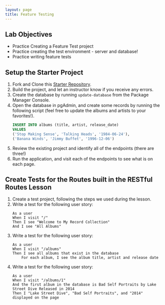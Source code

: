 ```yaml
---
layout: page
title: Feature Testing
---
```


## Lab Objectives
* Practice Creating a Feature Test project
* Practice creating the test environment - server and database!
* Practice writing feature tests

## Setup the Starter Project


1. Fork and Clone this [Starter Repository](https://github.com/turingschool-examples/RecordCollectionStarter).
2. Build the project, and let an instructor know if you receive any errors.
3. Create the database by running `update-database` from the Package Manager Console.
4. Open the database in pgAdmin, and create some records by running the following script (feel free to update the albums and artists to your favorites!).
    ```sql
    INSERT INTO albums (title, artist, release_date)
    VALUES
    ('Stop Making Sense', 'Talking Heads', '1984-06-24'),
    ('Banana Winds', 'Jimmy Buffet', '1996-12-06')
    ```
5. Review the existing project and identify all of the endpoints (there are three!)
6. Run the application, and visit each of the endpoints to see what is on each page.

## Create Tests for the Routes built in the RESTful Routes Lesson

1. Create a test project, following the steps we used during the lesson.
2. Write a test for the following user story:
    ```
    As a user
    When I visit "/"
    Then I see "Welcome to My Record Collection"
    And I see "All Albums"
    ```
3. Write a test for the following user story:
    ```
    As a user
    When I visit "/albums"
    Then I see all albums that exist in the database
        For each album, I see the album title, artist and release date
    ```
4. Write a test for the following user story:
    ```
    As a user
    When I visit "/albums/1"
    And the first album in the database is Bad Self Portraits by Lake Street Dive Released in 2014
    Then I "Lake Street Dive", "Bad Self Portraits", and "2014" displayed on the page
    ```